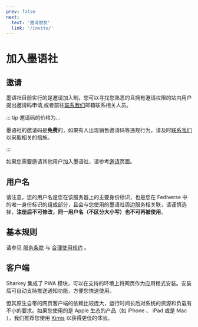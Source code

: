 ```yaml
---
prev: false
next:
  text: '邀请朋友'
  link: '/invite/'
---
```

# 加入墨语社

## 邀请

墨语社目前实行的是邀请加入制，您可以寻找您熟悉的且拥有邀请权限的站内用户提出邀请码申请,或者前往[联系我们]邮箱联系相关人员。

::: tip 邀请码的价格为…

墨语社的邀请码是**免费**的，如果有人出现销售邀请码等违规行为，请及时[联系我们]以采取相关的措施。

:::

如果您需要邀请其他用户加入墨语社，请参考[邀请]页面。

[联系我们]: /contact/
[邀请]: /invite/

## 用户名

请注意，您的用户名是您在该服务器上的主要身份标识，也是您在 Fediverse 中的唯一身份标识的组成部分，且会与您使用的墨语社周边服务相关联，请谨慎选择，**注册后不可修改，同一用户名（不区分大小写）也不可再被使用**。

## 基本规则

请参见 [服务条款] 与 [合理使用规约] 。

[服务条款]: /tos/
[合理使用规约]: /aup/

## 客户端

Sharkey 集成了 PWA 模块，可以在支持的环境上将网页作为应用程式安装。安装后可自动支持推送通知功能，方便您快速使用。

但其原生自带的网页客户端的依赖比较庞大，运行时间长后对系统的资源和负载有不小的要求。如果您使用的是 Apple 生态的产品（如 iPhone 、 iPad 或是 Mac ），我们推荐您使用 [Kimis] 以获得更佳的体验。

[Kimis]: https://github.com/Lakr233/Kimis